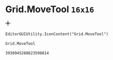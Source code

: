 # Grid.MoveTool `16x16`
<img src="/img/Grid.MoveTool.png" width=16 height=16>

``` CSharp
EditorGUIUtility.IconContent("Grid.MoveTool")
```
```
Grid.MoveTool
```
```
3938945288623598814
```
